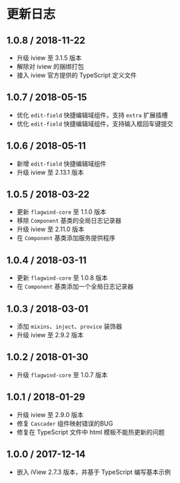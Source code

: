 # 更新日志

## 1.0.8 / 2018-11-22

- 升级 iview 至 3.1.5 版本
- 解除对 iview 的捆绑打包
- 接入 iview 官方提供的 TypeScript 定义文件

## 1.0.7 / 2018-05-15

- 优化 `edit-field` 快捷编辑域组件，支持 `extra` 扩展插槽
- 优化 `edit-field` 快捷编辑域组件，支持输入框回车键提交

## 1.0.6 / 2018-05-11

- 新增 `edit-field` 快捷编辑域组件
- 升级 iview 至 2.13.1 版本

## 1.0.5 / 2018-03-22

- 更新 `flagwind-core` 至 1.1.0 版本
- 移除 `Component` 基类的全局日志记录器
- 升级 iview 至 2.11.0 版本
- 在 `Component` 基类添加服务提供程序

## 1.0.4 / 2018-03-11

- 更新 `flagwind-core` 至 1.0.8 版本
- 在 `Component` 基类添加一个全局日志记录器

## 1.0.3 / 2018-03-01

- 添加 `mixins`、`inject`、`provice` 装饰器
- 升级 iview 至 2.9.2 版本

## 1.0.2 / 2018-01-30

- 升级 `flagwind-core` 至 1.0.7 版本

## 1.0.1 / 2018-01-29

- 升级 iview 至 2.9.0 版本
- 修复 `Cascader` 组件映射错误的BUG
- 修复在 TypeScript 文件中 html 模板不能热更新的问题

## 1.0.0 / 2017-12-14

- 嵌入 iView 2.7.3 版本，并基于 TypeScript 编写基本示例
